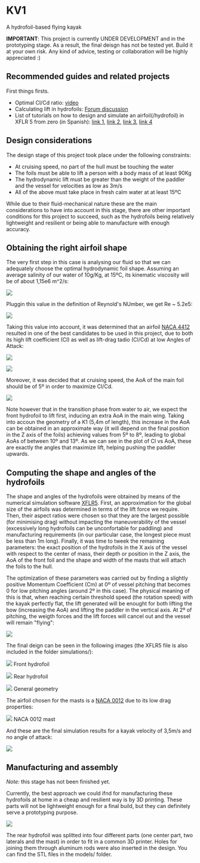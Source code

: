 # KV1
A hydrofoil-based flying kayak 

**IMPORTANT**: This project is currently UNDER DEVELOPMENT and in the prototyping stage. As a result, the final deisgn has not be tested yet. Build it at your own risk. Any kind of advice, testing or collaboration will be highly appreciated :)


## Recommended guides and related projects

First things firsts. 

- Optimal Cl/Cd ratio: [video](https://www.youtube.com/watch?v=RyCcKV8puSE)
- Calculating lift in hydrofoils: [Forum discussion](https://www.boatdesign.net/threads/calculating-lift-bernoulli-forces-on-hydrofoil-for-windsurfing-board.60062/)
- List of tutorials on how to design and simulate an airfoil(/hydrofoil) in XFLR 5 from zero (in Spanish): [link 1](https://www.youtube.com/watch?v=bGubYDDyFB4), [link 2](https://www.youtube.com/watch?v=IUO3XJQxrvs), [link 3](https://www.youtube.com/watch?v=fuJba9P9ncE), [link 4](https://www.youtube.com/watch?v=owMY_eJGt3o)

## Design considerations

The design stage of this project took place under the following constraints:

- At cruising speed, no part of the hull must be touching the water
- The foils must be able to lift a person with a body mass of at least 90Kg
- The hydrodynamic lift must be greater than the weight of the paddler and the vessel for velocities as low as 3m/s
- All of the above must take place in fresh calm water at at least 15ºC

While due to their fluid-mechanical nature these are the main considerations to have into account in this stage, there are other important conditions for this project to succeed, such as the hydrofoils being relatively lightweight and resilient or being able to manufacture with enough accuracy.

## Obtaining the right airfoil shape

The very first step in this case is analysing our fluid so that we can adequately choose the optimal hydrodynamic foil shape. Assuming an average salinity of our water of 10g/Kg, at 15ºC, its kinematic viscosity will be of about 1,15e6 m^2/s: 

![](https://github.com/pepassaco/KV1/blob/main/images/kine.jpg)

Pluggin this value in the definition of Reynold's NUmber, we get Re ~ 5.2e5:

![](/images/reynolds.jpg)

Taking this value into account, it was determined that an airfoil [NACA 4412](http://airfoiltools.com/airfoil/details?airfoil=naca4412-il) resulted in one of the best candidates to be used in this project, due to both its high lift coefficient (Cl) as well as lift-drag tadio (Cl/Cd) at low Angles of Attack:

![](/images/cl_a.jpg)

![](/images/cd_a.jpg)

Moreover, it was decided that at cruising speed, the AoA of the main foil should be of 5º in order to maximize Cl/Cd. 

![](/images/ld_a.jpg)

Note however that in the transition phase from water to air, we expect the front hydrofoil to lift first, inducing an extra AoA in the main wing. Taking into accoun the geometry of a K1 (5,4m of length), this increase in the AoA can be obtained in an approximate way (it will depend on the final position in the Z axis of the foils) achieving values from 5º to 8º, leading to global AoAs of between 10º and 13º. As we can see in the plot of Cl vs AoA, these are exactly the angles that maximize lift, helping pushing the paddler upwards.

## Computing the shape and angles of the hydrofoils

The shape and angles of the hydrofoils were obtained by means of the numerical simulation software [XFLR5](https://sourceforge.net/projects/xflr5/files/). First, an approximation for the global size of the airfoils was determined in terms of the lift force we require. Then, their aspect ratios were chosen so that they are the largest possible (for minimising drag) without impacting the maneuverability of the vessel (excessively long hydrofoils can be unconfortable for paddling) and manufacturing requirements (in our particular case, the longest piece must be less than 1m long). Finally, it was time to tweek the remaining parameters: the exact position of the hydrofoils in the X axis of the vessel with respect to the center of mass, their depth or position in the Z axis, the AoA of the front foil and the shape and width of the masts that will attach the foils to the hull.

The optimization of these parameters was carried out by finding a slightly positive Momentum Coefficient (Cm) at 0º of vessel pitching that becomes 0 for low pitching angles (around 2º in this case). The physical meaning of this is that, when reaching certain threshold speed (the rotation speed) with the kayak perfectly flat, the lift generated will be enought for both lifting the bow (increasing the AoA) and lifting the paddler in the vertical axis. At 2º of pitching, the weigth forces and the lift forces will cancel out and the vessel will remain "flying":

![](/images/Resultados.png)

The final deign can be seen in the following images (the XFLR5 file is also included in the folder simulations/):

![](/images/xflr_delante.jpg)
Front hydrofoil

![](/images/xflr_detras.jpg)
Rear hydrofoil

![](/images/xflr_general.jpg)
General geometry

The airfoil chosen for the masts is a [NACA 0012](http://airfoiltools.com/airfoil/details?airfoil=n0012-il) due to its low drag properties:

![](/images/xflr_mastil.jpg)
NACA 0012 mast

And these are the final simulation results for a kayak velocity of 3,5m/s and no angle of attack:

![](/images/Resultados3D.png)

## Manufacturing and assembly

*Note:* this stage has not been finished yet.

Currently, the best approach we could ifnd for manufacturing these hydrofoils at home in a cheap and resilient way is by 3D printing. These parts will not be lightweight enough for a final build, but they can definitely serve a prototyping purpose. 

![](/images/Resultados_modeloDelantero.png)

The rear hydrofoil was splitted into four different parts (one center part, two laterals and the mast) in order to fit in a common 3D printer. Holes for joining them through aluminum rods were also inserted in the design. You can find the STL files in the models/ folder.
